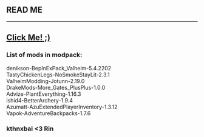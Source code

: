 ## READ ME
---
## [Click Me! ;)](https://www.youtube.com/watch?v=cMxRFCKIqr0)

### List of mods in modpack:  <br />

denikson-BepInExPack_Valheim-5.4.2202 <br />
TastyChickenLegs-NoSmokeStayLit-2.3.1 <br />
ValheimModding-Jotunn-2.19.0 <br />
DrakeMods-More_Gates_PlusPlus-1.0.0 <br />
Advize-PlantEverything-1.16.3 <br />
ishid4-BetterArchery-1.9.4 <br />
Azumatt-AzuExtendedPlayerInventory-1.3.12 <br />
Vapok-AdventureBackpacks-1.7.6 <br />

### kthnxbai <3 Rin